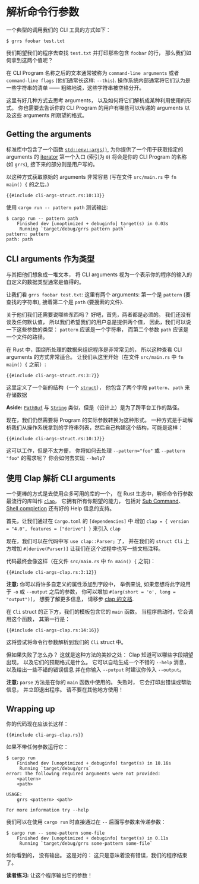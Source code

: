 # 解析命令行参数

一个典型的调用我们的 CLI 工具的方式如下：

```console
$ grrs foobar test.txt
```

我们期望我们的程序去查找 `test.txt`
并打印那些包含 `foobar` 的行，
那么我们如何拿到这两个值呢？

在 CLI Program 名称之后的文本通常被称为 `command-line arguments`
或者 `command-line flags` (他们通常长这样: `--this`).
操作系统内部通常将它们认为是一些字符串的清单 —— 粗略地说，这些字符串被空格分开。

这里有好几种方式去思考 arguments，
以及如何将它们解析成某种利用使用的形式。
你也需要去告诉你的 CLI Program 的用户有哪些可以传递的 arguments
以及这些 arguments 所期望的格式。

## Getting the arguments

标准库中包含了一个函数 [`std::env::args()`], 
为你提供了一个用于获取指定的 arguments 的 [iterator]
第一个入口 (索引为 `0`) 将会是你的 CLI Program 的名称 (如 `grrs`),
接下来的部分则是用户写的。

[`std::env::args()`]: https://doc.rust-lang.org/1.39.0/std/env/fn.args.html
[iterator]: https://doc.rust-lang.org/1.39.0/std/iter/index.html

以这种方式获取原始的 arguments 非常容易 (写在文件 `src/main.rs` 中 `fn main() {` 的之后。)

```rust,ignore
{{#include cli-args-struct.rs:10:13}}
```

使用 `cargo run -- pattern path` 测试输出:

```console
$ cargo run -- pattern path
    Finished dev [unoptimized + debuginfo] target(s) in 0.03s
     Running `target/debug/grrs pattern path`
pattern: pattern
path: path
```

## CLI arguments 作为类型

与其把他们想象成一堆文本，
将 CLI arguments 视为一个表示你的程序的输入的自定义的数据类型通常是值得的。

让我们看 `grrs foobar test.txt`:
这里有两个 arguments:
第一个是 `pattern` (要查找的字符串),
接着第二个是 `path` (要搜索的文件).

关于他们我们还需要说哪些东西吗？
好吧，首先，两者都是必须的。
我们还没有谈及任何默认值，
所以我们希望我们的用户总是提供两个值，
因此，我们可以说一下这些参数的类型：
`pattern` 应该是一个字符串，
而第二个参数 `path` 应该是一个文件的路径。

在 Rust 中，围绕所处理的数据来组织程序是非常常见的，
所以这种查看 CLI arguments 的方式非常适合。
让我们从这里开始（在文件 `src/main.rs` 中 `fn main() {` 之前）:

```rust,ignore
{{#include cli-args-struct.rs:3:7}}
```

这里定义了一个新的结构（一个 [`struct`]），
他包含了两个字段 `pattern`、`path` 来存储数据

[`struct`]: https://doc.rust-lang.org/1.39.0/book/ch05-00-structs.html

<aside>

**Aside:**
[`PathBuf`] 与 [`String`] 类似，但是（设计上）是为了跨平台工作的路径。

[`PathBuf`]: https://doc.rust-lang.org/1.39.0/std/path/struct.PathBuf.html
[`String`]: https://doc.rust-lang.org/1.39.0/std/string/struct.String.html

</aside>

现在，我们仍然需要将 Program 的实际参数转换为这种形式。
一种方式是手动解析我们从操作系统拿到的字符串列表，然后自己构建这个结构，可能是这样：

```rust,ignore
{{#include cli-args-struct.rs:10:17}}
```

这可以工作，但是不太方便，
你将如何去处理 `--pattern="foo"` 或  `--pattern "foo"` 的需求呢？
你会如何去实现 `--help`?

## 使用 Clap 解析 CLI arguments

一个更棒的方式是去使用众多可用的库的一个，
在 Rust 生态中，解析命令行参数最流行的库叫作 [`clap`]，
它拥有所有你期望的能力，
包括对 [Sub Command]、[Shell completion] 还有好的 Help 信息的支持。

[`clap`]: https://docs.rs/clap/
[Sub Command]: https://docs.rs/clap/latest/clap/trait.Subcommand.html
[Shell completion]: https://docs.rs/clap_complete/

首先，让我们通过在 `Cargo.toml` 的 `[dependencies]` 中
增加 `clap = { version = "4.0", features = ["derive"] }` 
来引入 `clap`

现在，我们可以在代码中写 `use clap::Parser;` 了，
并在我们的 `struct Cli` 上方增加 `#[derive(Parser)]`
让我们在这个过程中也写一些文档注释。

代码最终会像这样（在文件 `src/main.rs` 中 `fn main() {` 之前)：

```rust,ignore
{{#include cli-args-clap.rs:3:12}}
```

<aside class="node">

**注意:**
你可以将许多自定义的属性添加到字段中，
举例来说,
如果您想将此字段用于 `-o` 或 `--output` 之后的参数，
你可以增加 `#[arg(short = 'o', long = "output")]`，
想要了解更多信息，
请移步 [clap 的文档][`clap`].

</aside>

在 `Cli` struct 的正下方，我们的模板包含它的 `main` 函数。
当程序启动时，它会调用这个函数，
其第一行是：

```rust,ignore
{{#include cli-args-clap.rs:14:16}}
```

这将尝试将命令行参数解析到我们的 `Cli` struct 中。

但如果失败了怎么办？
这就是这种方法的美妙之处：
Clap 知道可以哪些字段期望出现，
以及它们的预期格式是什么。
它可以自动生成一个不错的 `--help` 消息，
以及给出一些不错的错误信息
并在你输入 `--putput` 时建议你传入 `--output`。

<aside class="note">

**注意:**
`parse` 方法是在你的 `main` 函数中使用的。
失败时，
它会打印出错误或帮助信息，
并立即退出程序。
请不要在其他地方使用！

</aside>

## Wrapping up

你的代码现在应该长这样：

```rust,ignore
{{#include cli-args-clap.rs}}
```

如果不带任何参数运行它：

```console
$ cargo run
    Finished dev [unoptimized + debuginfo] target(s) in 10.16s
     Running `target/debug/grrs`
error: The following required arguments were not provided:
    <pattern>
    <path>

USAGE:
    grrs <pattern> <path>

For more information try --help
```

我们可以在使用 `cargo run` 时直接通过在 `--` 后面写参数来传递参数：

```console
$ cargo run -- some-pattern some-file
    Finished dev [unoptimized + debuginfo] target(s) in 0.11s
     Running `target/debug/grrs some-pattern some-file`
```

如你看到的，
没有输出。
这是对的：
这只是意味着没有错误，我们的程序结束了。

<aside class="exercise">

**读者练习:**
让这个程序输出它的参数！

</aside>
